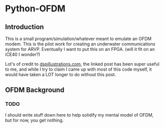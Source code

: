 # Python-OFDM

## Introduction

This is a small program/simulation/whatever meant to emulate an OFDM modem.
This is the pilot work for creating an underwater communications system for ARVP.
Eventually I want to put this on an FPGA. (will it fit on an iCE40 I wonder?)

Lot's of credit to [dspillustrations.com](https://dspillustrations.com/pages/posts/misc/python-ofdm-example.html),
the linked post has been super useful to me, and while I try to claim I came up with most of this code
myself, it would have taken a LOT longer to do without this post.

## OFDM Background ##

### TODO

I should write stuff down here to help solidify my mental model of OFDM, but for now, you get nothing.
